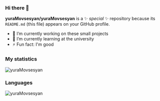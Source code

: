 ### Hi there 👋


**yuraMovsesyan/yuraMovsesyan** is a ✨ _special_ ✨ repository because its `README.md` (this file) appears on your GitHub profile.

- 🔭 I’m currently working on these small projects
- 🌱 I’m currently learning at the university
- ⚡ Fun fact: I'm good
  
### My statistics
<p align="left"><img src="https://github-readme-stats.vercel.app/api?username=yuraMovsesyan&show_icons=true&theme=gradient" alt="yuraMovsesyan"/></p>
<!--radical, merko, tokyonight-->

### Languages
<p align="left"><img src="https://github-readme-stats.vercel.app/api/top-langs/?username=yuraMovsesyan&layout=compact&theme=gradient" alt="yuraMovsesyan"/></p>

